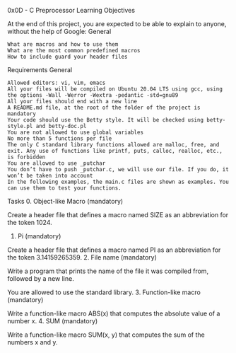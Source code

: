 0x0D - C Preprocessor
Learning Objectives

At the end of this project, you are expected to be able to explain to anyone, without the help of Google:
General

    What are macros and how to use them
    What are the most common predefined macros
    How to include guard your header files

Requirements
General

    Allowed editors: vi, vim, emacs
    All your files will be compiled on Ubuntu 20.04 LTS using gcc, using the options -Wall -Werror -Wextra -pedantic -std=gnu89
    All your files should end with a new line
    A README.md file, at the root of the folder of the project is mandatory
    Your code should use the Betty style. It will be checked using betty-style.pl and betty-doc.pl
    You are not allowed to use global variables
    No more than 5 functions per file
    The only C standard library functions allowed are malloc, free, and exit. Any use of functions like printf, puts, calloc, realloc, etc., is forbidden
    You are allowed to use _putchar
    You don’t have to push _putchar.c, we will use our file. If you do, it won’t be taken into account
    In the following examples, the main.c files are shown as examples. You can use them to test your functions.

Tasks
0. Object-like Macro (mandatory)

Create a header file that defines a macro named SIZE as an abbreviation for the token 1024.
1. Pi (mandatory)

Create a header file that defines a macro named PI as an abbreviation for the token 3.14159265359.
2. File name (mandatory)

Write a program that prints the name of the file it was compiled from, followed by a new line.

You are allowed to use the standard library.
3. Function-like macro (mandatory)

Write a function-like macro ABS(x) that computes the absolute value of a number x.
4. SUM (mandatory)

Write a function-like macro SUM(x, y) that computes the sum of the numbers x and y.